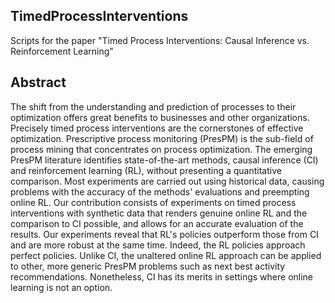 ## TimedProcessInterventions
Scripts for the paper "Timed Process Interventions: Causal Inference vs. Reinforcement Learning"

## Abstract
The shift from the understanding and prediction of processes to their optimization offers great benefits to businesses and other organizations. Precisely timed process interventions are the cornerstones of effective optimization. Prescriptive process monitoring (PresPM) is the sub-field of process mining that concentrates on process optimization. The emerging PresPM literature identifies state-of-the-art methods, causal inference (CI) and reinforcement learning (RL), without presenting a quantitative comparison. Most experiments are carried out using historical data, causing problems with the accuracy of the methods' evaluations and preempting online RL. Our contribution consists of experiments on timed process interventions with synthetic data that renders genuine online RL and the comparison to CI possible, and allows for an accurate evaluation of the results. Our experiments reveal that RL's policies outperform those from CI and are more robust at the same time. Indeed, the RL policies approach perfect policies. Unlike CI, the unaltered online RL approach can be applied to other, more generic PresPM problems such as next best activity recommendations. Nonetheless, CI has its merits in settings where online learning is not an option.
